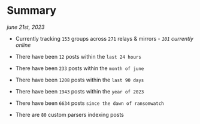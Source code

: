 
# Summary
_june 21st, 2023_

- Currently tracking `153` groups across `271` relays & mirrors - _`101` currently online_

- There have been `12` posts within the `last 24 hours`

- There have been `233` posts within the `month of june`

- There have been `1208` posts within the `last 90 days`

- There have been `1943` posts within the `year of 2023`

- There have been `6634` posts `since the dawn of ransomwatch`

- There are `80` custom parsers indexing posts
